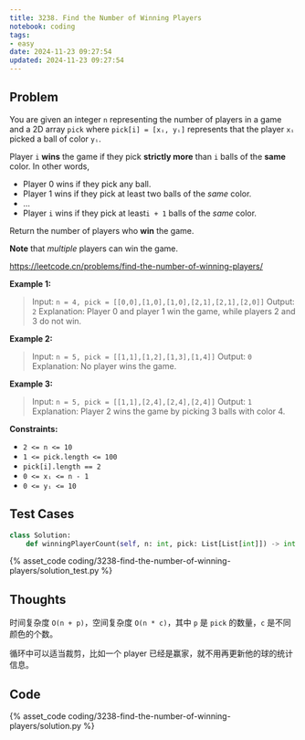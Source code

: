 ```yaml
---
title: 3238. Find the Number of Winning Players
notebook: coding
tags:
- easy
date: 2024-11-23 09:27:54
updated: 2024-11-23 09:27:54
---
```

## Problem

You are given an integer `n` representing the number of players in a game and a 2D array `pick` where `pick[i] = [xᵢ, yᵢ]` represents that the player `xᵢ` picked a ball of color `yᵢ`.

Player `i` **wins** the game if they pick **strictly more** than `i` balls of the **same** color. In other words,

- Player 0 wins if they pick any ball.
- Player 1 wins if they pick at least two balls of the _same_ color.
- ...
- Player `i` wins if they pick at least`i + 1` balls of the _same_ color.

Return the number of players who **win** the game.

**Note** that _multiple_ players can win the game.

<https://leetcode.cn/problems/find-the-number-of-winning-players/>

**Example 1:**

> Input: `n = 4, pick = [[0,0],[1,0],[1,0],[2,1],[2,1],[2,0]]`
> Output: `2`
> Explanation:
> Player 0 and player 1 win the game, while players 2 and 3 do not win.

**Example 2:**

> Input: `n = 5, pick = [[1,1],[1,2],[1,3],[1,4]]`
> Output: `0`
> Explanation:
> No player wins the game.

**Example 3:**

> Input: `n = 5, pick = [[1,1],[2,4],[2,4],[2,4]]`
> Output: `1`
> Explanation:
> Player 2 wins the game by picking 3 balls with color 4.

**Constraints:**

- `2 <= n <= 10`
- `1 <= pick.length <= 100`
- `pick[i].length == 2`
- `0 <= xᵢ <= n - 1`
- `0 <= yᵢ <= 10`

## Test Cases

``` python
class Solution:
    def winningPlayerCount(self, n: int, pick: List[List[int]]) -> int:
```

{% asset_code coding/3238-find-the-number-of-winning-players/solution_test.py %}

## Thoughts

时间复杂度 `O(n + p)`，空间复杂度 `O(n * c)`，其中 `p` 是 `pick` 的数量，`c` 是不同颜色的个数。

循环中可以适当裁剪，比如一个 player 已经是赢家，就不用再更新他的球的统计信息。

## Code

{% asset_code coding/3238-find-the-number-of-winning-players/solution.py %}
